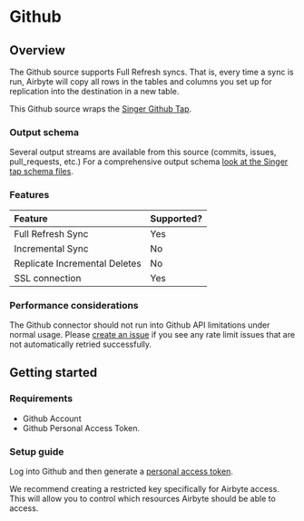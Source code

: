 # Github

## Overview

The Github source supports Full Refresh syncs. That is, every time a sync is run, Airbyte will copy all rows in the tables and columns you set up for replication into the destination in a new table.

This Github source wraps the [Singer Github Tap](https://github.com/singer-io/tap-github).

### Output schema

Several output streams are available from this source \(commits, issues, pull\_requests, etc.\) For a comprehensive output schema [look at the Singer tap schema files](https://github.com/singer-io/tap-github/tree/master/tap_github/schemas).

### Features

| Feature | Supported? |
| :--- | :--- |
| Full Refresh Sync | Yes |
| Incremental Sync | No |
| Replicate Incremental Deletes | No |
| SSL connection | Yes |

### Performance considerations

The Github connector should not run into Github API limitations under normal usage. Please [create an issue](https://github.com/airbytehq/airbyte/issues) if you see any rate limit issues that are not automatically retried successfully.

## Getting started

### Requirements

* Github Account
* Github Personal Access Token.

### Setup guide

Log into Github and then generate a [personal access token](https://github.com/settings/tokens).

We recommend creating a restricted key specifically for Airbyte access. This will allow you to control which resources Airbyte should be able to access.

